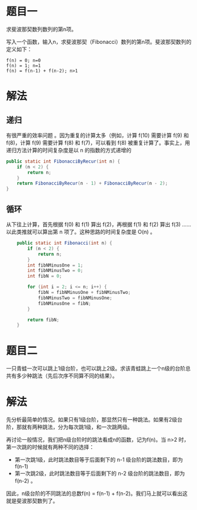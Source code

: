 # 题目一

求斐波那契数列数列的第n项。

写入一个函数，输入n，求斐波那契（Fibonacci）数列的第n项。斐波那契数列的定义如下：

```
f(n) = 0; n=0
f(n) = 1; n=1
f(n) = f(n-1) + f(n-2); n>1
```

# 解法

## 递归

有很严重的效率问题 。因为重复的计算太多（例如，计算 f(10) 需要计算 f(9) 和 f(8)，计算 f(9) 需要计算 f(8) 和 f(7)，可以看到 f(8) 被重复计算了。事实上，用递归方法计算的时间复杂度是以 n 的指数的方式递增的

```java
public static int FibonacciByRecur(int n) {
    if (n < 2) {
        return n;
    }
    return FibonacciByRecur(n - 1) + FibonacciByRecur(n - 2);
}
```

## 循环

从下往上计算，首先根据 f(0) 和 f(1) 算出 f(2)，再根据 f(1) 和 f(2) 算出 f(3) …… 以此类推就可以算出第 n 项了。这种思路的时间复杂度是 O(n) 。

```java
    public static int Fibonacci(int n) {
        if (n < 2) {
            return n;
        }
        int fibNMinusOne = 1;
        int fibNMinusTwo = 0;
        int fibN = 0;

        for (int i = 2; i <= n; i++) {
            fibN = fibNMinusOne + fibNMinusTwo;
            fibNMinusTwo = fibNMinusOne;
            fibNMinusOne = fibN;
        }

        return fibN;
    }
```

# 题目二

一只青蛙一次可以跳上1级台阶，也可以跳上2级。求该青蛙跳上一个n级的台阶总共有多少种跳法（先后次序不同算不同的结果）。

# 解法

先分析最简单的情况。如果只有1级台阶，那显然只有一种跳法。如果有2级台阶，那就有两种跳法，分为每次跳1级，和一次跳两级。

再讨论一般情况，我们把n级台阶时的跳法看成n的函数，记为f(n)。当 n>2 时，第一次跳的时候就有两种不同的选择：

-   第一次跳1级，此时跳法数目等于后面剩下的 n-1 级台阶的跳法数目，即为 f(n-1) 
-   第一次跳2级，此时跳法数目等于后面剩下的 n-2 级台阶的跳法数目，即为 f(n-2) 。

因此，n级台阶的不同跳法的总数f(n) = f(n-1) + f(n-2)。我们马上就可以看出这就是斐波那契数列了。

